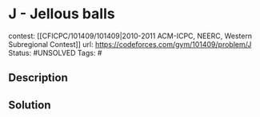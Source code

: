 # J - Jellous balls

contest: [[CFICPC/101409/101409|2010-2011 ACM-ICPC, NEERC, Western Subregional Contest]]
url: https://codeforces.com/gym/101409/problem/J
Status: #UNSOLVED
Tags: #

## Description

## Solution


